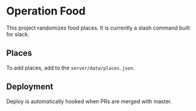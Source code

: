# Operation Food

This project randomizes food places.  It is currently a slash command built for slack.

## Places

To add places, add to the `server/data/places.json`.

## Deployment

Deploy is automatically hooked when PRs are merged with master.


